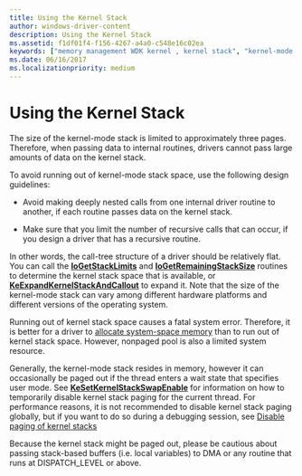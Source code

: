 ```yaml
---
title: Using the Kernel Stack
author: windows-driver-content
description: Using the Kernel Stack
ms.assetid: f1df01f4-f156-4267-a4a0-c548e16c02ea
keywords: ["memory management WDK kernel , kernel stack", "kernel-mode stack space WDK", "kernel stack space WDK"]
ms.date: 06/16/2017
ms.localizationpriority: medium
---
```


# Using the Kernel Stack





The size of the kernel-mode stack is limited to approximately three pages. Therefore, when passing data to internal routines, drivers cannot pass large amounts of data on the kernel stack.

To avoid running out of kernel-mode stack space, use the following design guidelines:

-   Avoid making deeply nested calls from one internal driver routine to another, if each routine passes data on the kernel stack.

-   Make sure that you limit the number of recursive calls that can occur, if you design a driver that has a recursive routine.

In other words, the call-tree structure of a driver should be relatively flat. You can call the [**IoGetStackLimits**](https://msdn.microsoft.com/library/windows/hardware/ff549299) and [**IoGetRemainingStackSize**](https://msdn.microsoft.com/library/windows/hardware/ff549286) routines to determine the kernel stack space that is available, or [**KeExpandKernelStackAndCallout**](https://msdn.microsoft.com/library/windows/hardware/ff552030) to expand it. Note that the size of the kernel-mode stack can vary among different hardware platforms and different versions of the operating system.

Running out of kernel stack space causes a fatal system error. Therefore, it is better for a driver to [allocate system-space memory](allocating-system-space-memory.md) than to run out of kernel stack space. However, nonpaged pool is also a limited system resource.

Generally, the kernel-mode stack resides in memory, however it can occasionally be paged out if the thread enters a wait state that specifies user mode. See [**KeSetKernelStackSwapEnable**](https://msdn.microsoft.com/library/windows/hardware/ff553262) for information on how to temporarily disable kernel stack paging for the current thread. For performance reasons, it is not recommended to disable kernel stack paging globally, but if you want to do so during a debugging session, see [Disable paging of kernel stacks](https://msdn.microsoft.com/library/windows/hardware/ff541920)

Because the kernel stack might be paged out, please be cautious about passing stack-based buffers (i.e. local variables) to DMA or any routine that runs at DISPATCH_LEVEL or above.


